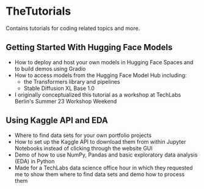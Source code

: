# TheTutorials
Contains tutorials for coding related topics and more.

## Getting Started With Hugging Face Models
- How to deploy and host your own models in Hugging Face Spaces and to build demos using Gradio
- How to access models from the Hugging Face Model Hub including:
    - the Transformers library and pipelines
    - Stable Diffusion XL Base 1.0
- I originally conceptualized this tutorial as a workshop at TechLabs Berlin's Summer 23 Workshop Weekend

## Using Kaggle API and EDA
- Where to find data sets for your own portfolio projects
- How to set up the Kaggle API to download them from within Jupyter Notebooks instead of clicking through the website GUI
- Demo of how to use NumPy, Pandas and basic exploratory data analysis (EDA) in Python
- Made for a TechLabs data science office hour in which they requested me to show them where to find data sets and demo how to process them